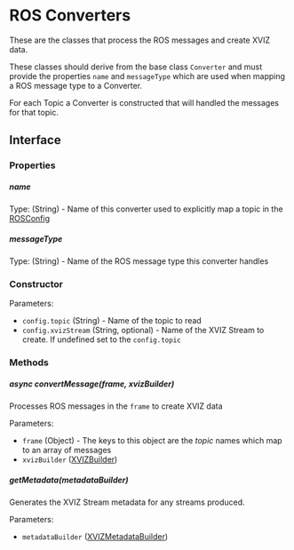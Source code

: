 # ROS Converters

These are the classes that process the ROS messages and create XVIZ data.

These classes should derive from the base class `Converter` and must provide
the properties `name` and `messageType` which are used when mapping
a ROS message type to a Converter.

For each Topic a Converter is constructed that will handled the messages for
that topic.

## Interface

### Properties

##### name

Type: (String) - Name of this converter used to explicitly map a topic in the [ROSConfig](/docs/api-reference/ros/ros-config.md)

##### messageType

Type: (String) - Name of the ROS message type this converter handles

### Constructor

Parameters:

- `config.topic` (String) - Name of the topic to read
- `config.xvizStream` (String, optional) - Name of the XVIZ Stream to create. If undefined set to the `config.topic`

### Methods

##### async convertMessage(frame, xvizBuilder)

Processes ROS messages in the `frame` to create XVIZ data

Parameters:

- `frame` (Object) - The keys to this object are the *topic* names which map to an array of messages
- `xvizBuilder` ([XVIZBuilder](/docs/api-reference/xviz-builder.md))

##### getMetadata(metadataBuilder)

Generates the XVIZ Stream metadata for any streams produced.

Parameters:

- `metadataBuilder` ([XVIZMetadataBuilder](/docs/api-reference/xviz-metadata-builder.md))
